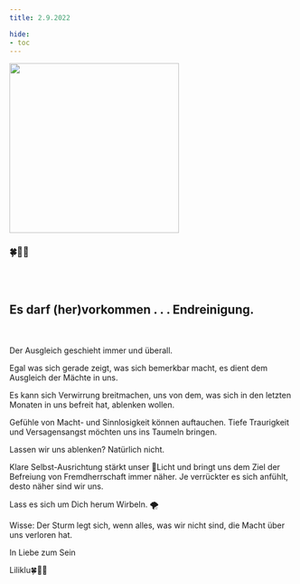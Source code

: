 ```yaml
---
title: 2.9.2022

hide:
- toc
---
```



<style>
img {
  width: 300px;
  max-width: 99%
}
</style>

![](/img/2022-09-02.png)

### 🍀🦋💚
<br><br>

## Es darf (her)vorkommen . . . Endreinigung.
<br><br>
Der Ausgleich geschieht immer und überall.

Egal was sich gerade zeigt, was sich bemerkbar macht, es dient dem Ausgleich der Mächte in uns.

Es kann sich Verwirrung breitmachen, uns von dem, was sich in den letzten Monaten in uns befreit hat, ablenken wollen.

Gefühle von Macht- und Sinnlosigkeit können auftauchen. Tiefe Traurigkeit und Versagensangst möchten uns ins Taumeln bringen.

Lassen wir uns ablenken? Natürlich nicht.

Klare Selbst-Ausrichtung stärkt unser 💚Licht und bringt uns dem Ziel der Befreiung von Fremdherrschaft immer näher. Je verrückter es sich anfühlt, desto näher sind wir uns.

Lass es sich um Dich herum Wirbeln. 🌪

Wisse: Der Sturm legt sich, wenn alles, was wir nicht sind, die Macht über uns verloren hat.

In Liebe zum Sein

Liliklu🍀🦋💚
